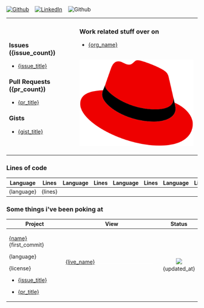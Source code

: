 <a href="{github_url}" target="_blank"><img alt="Github" src="https://img.shields.io/badge/GitHub-%2312100E.svg?&style=for-the-badge&logo=Github&logoColor=white" /></a> &nbsp;&nbsp; <a href="{linkedin_url}" target="_blank"><img alt="LinkedIn" src="https://img.shields.io/badge/linkedin-%230077B5.svg?&style=for-the-badge&logo=linkedin&logoColor=white" /></a> &nbsp;&nbsp; <img alt="Github" src="https://img.shields.io/badge/Last%20Updated-{last_updated}-brightgreen" height='28'/>

<table>
<tr>
<td>
<h3>Issues ({issue_count})</h3>
<ul>
<issues>
<li><a href='{issue_url}'>{issue_title}</a></li>
</issues>
</ul>
<h3>Pull Requests ({pr_count})</h3>
<ul>
<prs>
<li><a href='{pr_url}'>{pr_title}</a></li>
</prs>
</ul>
<h3>Gists</h3>
<ul>
<gists>
<li><a href='{gist_url}'>{gist_title}</a></li>
</gists>
</ul>
</td>
<td>
<h3>Work related stuff over on</h3>
<ul>
<orgs>
<li><a href='{org_url}'>{org_name}</a></li>
</orgs>
<img alt="Github" width='50px' src="https://github.com/dmzoneill/dmzoneill/blob/main/images/spacer.svg?raw=true" /><img alt="Github" width='50px' src="https://github.com/dmzoneill/dmzoneill/blob/main/images/spacer.svg?raw=true" /><img alt="Github" width='50px' src="https://github.com/dmzoneill/dmzoneill/blob/main/images/spacer.svg?raw=true" /><img alt="Github" width='50px' src="https://github.com/dmzoneill/dmzoneill/blob/main/images/spacer.svg?raw=true" /><img alt="Github" width='50px' src="https://github.com/dmzoneill/dmzoneill/blob/main/images/spacer.svg?raw=true" />
</ul>
<img alt="Github" width='300px' src="https://github.com/dmzoneill/dmzoneill/blob/main/images/redhat.svg?raw=true" />
<img alt="Github" width='50px' src="https://github.com/dmzoneill/dmzoneill/blob/main/images/spacer.svg?raw=true" />
<img alt="Github" width='50px' src="https://github.com/dmzoneill/dmzoneill/blob/main/images/spacer.svg?raw=true" />
<img alt="Github" width='50px' src="https://github.com/dmzoneill/dmzoneill/blob/main/images/spacer.svg?raw=true" />
</td>
</tr>
</table>

<h3>Lines of code</h3>    
<table>
  <thead>
    <tr>
      <th>Language</th>
      <th>Lines</th>
      <th>Language</th>
      <th>Lines</th>
      <th>Language</th>
      <th>Lines</th>
      <th>Language</th>
      <th>Lines</th>
    </tr>
  </thead>
  <tbody>
    <tr><langs><td>{language}</td><td>{lines}</td></langs></tr>
  </tbody>
</table>

### Some things i've been poking at

<table width='100%' style='width:100%'>
  <thead>
    <tr>
      <th>Project</th>
      <th>View</th>
      <th>Status</th>
    </tr>
  </thead>
  <tbody>
    <repos>
        <tr>
            <td><p><a href='{html_url}' title='{name}'>{name}</a> {first_commit}</p><p>{language}</p><p>{license}</p><p><ul><issues><li><a href='{issue_url}'>{issue_title}</a></li></issues></ul></p><p><ul><prs><li><a href='{pr_url}'>{pr_title}</a></li></prs></ul></p></td>
            <td><a href='{live_url}' title='{live_name}'>{live_name}</a>
            <img alt="Github" width='50px' src="https://github.com/dmzoneill/dmzoneill/blob/main/images/spacer.svg?raw=true" /><img alt="Github" width='50px' src="https://github.com/dmzoneill/dmzoneill/blob/main/images/spacer.svg?raw=true" /><img alt="Github" width='50px' src="https://github.com/dmzoneill/dmzoneill/blob/main/images/spacer.svg?raw=true" /><img alt="Github" width='50px' src="https://github.com/dmzoneill/dmzoneill/blob/main/images/spacer.svg?raw=true" />
            </td>
            <td align="center"><a href='https://github.com/dmzoneill/{name}/actions'><img src='{badge}'/></a><br/>{updated_at}</td>
        </tr>
    </repos>
  </tbody>
</table>

